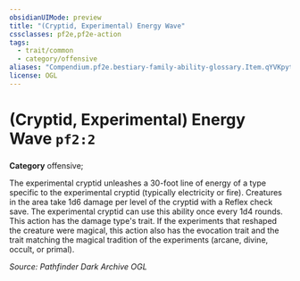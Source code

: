 ```yaml
---
obsidianUIMode: preview
title: "(Cryptid, Experimental) Energy Wave"
cssclasses: pf2e,pf2e-action
tags:
  - trait/common
  - category/offensive
aliases: "Compendium.pf2e.bestiary-family-ability-glossary.Item.qYVKpytVx46oBVox"
license: OGL
---
```

# (Cryptid, Experimental) Energy Wave `pf2:2`

### 

**Category** offensive; 




The experimental cryptid unleashes a 30-foot line of energy of a type specific to the experimental cryptid (typically electricity or fire). Creatures in the area take 1d6 damage per level of the cryptid with a Reflex check save. The experimental cryptid can use this ability once every 1d4 rounds. This action has the damage type's trait. If the experiments that reshaped the creature were magical, this action also has the evocation trait and the trait matching the magical tradition of the experiments (arcane, divine, occult, or primal).

*Source: Pathfinder Dark Archive*
*OGL*